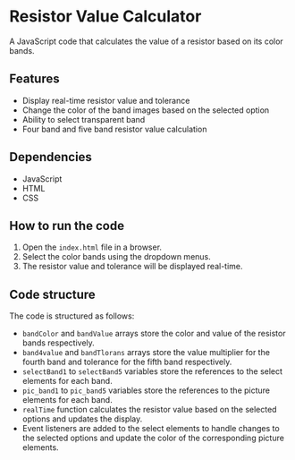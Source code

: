 # Resistor Value Calculator

A JavaScript code that calculates the value of a resistor based on its color bands.

## Features

- Display real-time resistor value and tolerance
- Change the color of the band images based on the selected option
- Ability to select transparent band
- Four band and five band resistor value calculation

## Dependencies

- JavaScript
- HTML
- CSS

## How to run the code

1. Open the `index.html` file in a browser.
2. Select the color bands using the dropdown menus.
3. The resistor value and tolerance will be displayed real-time.

## Code structure

The code is structured as follows:

- `bandColor` and `bandValue` arrays store the color and value of the resistor bands respectively.
- `band4value` and `bandTlorans` arrays store the value multiplier for the fourth band and tolerance for the fifth band respectively.
- `selectBand1` to `selectBand5` variables store the references to the select elements for each band.
- `pic_band1` to `pic_band5` variables store the references to the picture elements for each band.
- `realTime` function calculates the resistor value based on the selected options and updates the display.
- Event listeners are added to the select elements to handle changes to the selected options and update the color of the corresponding picture elements.
